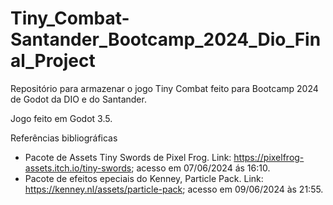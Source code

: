 # Tiny_Combat-Santander_Bootcamp_2024_Dio_Final_Project
Repositório para armazenar o jogo Tiny Combat feito para Bootcamp 2024 de Godot da DIO e do Santander.

Jogo feito em Godot 3.5.



Referências bibliográficas

- Pacote de Assets Tiny Swords de Pixel Frog. Link: https://pixelfrog-assets.itch.io/tiny-swords; acesso em 07/06/2024 ás 16:10.
- Pacote de efeitos epeciais do Kenney, Particle Pack. Link: https://kenney.nl/assets/particle-pack; acesso em 09/06/2024 às 21:55.
